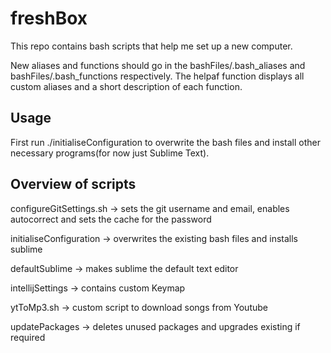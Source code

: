 # freshBox
This repo contains bash scripts that help me set up a new computer.

New aliases and functions should go in the bashFiles/.bash_aliases and bashFiles/.bash_functions respectively.
The helpaf function displays all custom aliases and a short description of each function.

## Usage 

First run ./initialiseConfiguration to overwrite the bash files and install other necessary programs(for now just Sublime Text).

## Overview of scripts

configureGitSettings.sh -> sets the git username and email, enables autocorrect and sets the cache for the password

initialiseConfiguration -> overwrites the existing bash files and installs sublime

defaultSublime -> makes sublime the default text editor

intellijSettings -> contains custom Keymap

ytToMp3.sh -> custom script to download songs from Youtube

updatePackages -> deletes unused packages and upgrades existing if required
